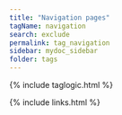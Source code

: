 ```yaml
---
title: "Navigation pages"
tagName: navigation
search: exclude
permalink: tag_navigation
sidebar: mydoc_sidebar
folder: tags
---
```

{% include taglogic.html %}

{% include links.html %}
